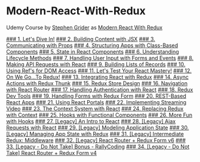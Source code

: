 # Modern-React-With-Redux

Udemy Course by [Stephen Grider](https://wipro.udemy.com/user/sgslo/) as [Modern React With Redux](https://www.udemy.com/react-redux/)

[### 1. Let's Dive In!](https://github.com/NavinNavi19/Modern-React-with-Redux/tree/master/1.%20Let's%20Dive%20In!)
[### 2. Building Content with JSX](https://github.com/NavinNavi19/Modern-React-with-Redux/tree/master/2.%20Building%20Content%20with%20JSX)
[### 3. Communicating with Props](https://github.com/NavinNavi19/Modern-React-with-Redux/tree/master/3.%20Communicating%20with%20Props)
[### 4. Structuring Apps with Class-Based Components](https://github.com/NavinNavi19/Modern-React-with-Redux/tree/master/4.%20Structuring%20Apps%20with%20Class-Based%20Components)
[### 5. State in React Components](https://github.com/NavinNavi19/Modern-React-with-Redux/tree/master/5.%20State%20in%20React%20Components)
[### 6. Understanding Lifecycle Methods](https://github.com/NavinNavi19/Modern-React-with-Redux/tree/master/6.%20Understanding%20Lifecycle%20Methods)
[### 7. Handling User Input with Forms and Events](https://github.com/NavinNavi19/Modern-React-with-Redux/tree/master/7.%20Handling%20User%20Input%20with%20Forms%20and%20Events)
[### 8. Making API Requests with React](https://github.com/NavinNavi19/Modern-React-with-Redux/tree/master/8.%20Making%20API%20Requests%20with%20React)
[### 9. Building Lists of Records](https://github.com/NavinNavi19/Modern-React-with-Redux/tree/master/9.%20Building%20Lists%20of%20Records)
[### 10. Using Ref's for DOM Access](https://github.com/NavinNavi19/Modern-React-with-Redux/tree/master/10.%20Using%20Ref's%20for%20DOM%20Access)
[### 11. Let's Test Your React Mastery!](https://github.com/NavinNavi19/Modern-React-with-Redux/tree/master/11.%20Let's%20Test%20Your%20React%20Mastery!)
[### 12. On We Go...To Redux!](https://github.com/NavinNavi19/Modern-React-with-Redux/tree/master/12.%20On%20We%20Go...To%20Redux!)
[### 13. Integrating React with Redux](https://github.com/NavinNavi19/Modern-React-with-Redux/tree/master/13.%20Integrating%20React%20with%20Redux)
[### 14. Async Actions with Redux Thunk](https://github.com/NavinNavi19/Modern-React-with-Redux/tree/master/14.%20Async%20Actions%20with%20Redux%20Thunk)
[### 15. Redux Store Design](https://github.com/NavinNavi19/Modern-React-with-Redux/tree/master/15.%20Redux%20Store%20Design)
[### 16. Navigation with React Router](https://github.com/NavinNavi19/Modern-React-with-Redux/tree/master/16.%20Navigation%20with%20React%20Router)
[### 17. Handling Authentication with React](https://github.com/NavinNavi19/Modern-React-with-Redux/tree/master/17.%20Handling%20Authentication%20with%20React)
[### 18. Redux Dev Tools](https://github.com/NavinNavi19/Modern-React-with-Redux/tree/master/18.%20Redux%20Dev%20Tools)
[### 19. Handling Forms with Redux Form](https://github.com/NavinNavi19/Modern-React-with-Redux/tree/master/19.%20Handling%20Forms%20with%20Redux%20Form)
[### 20. REST-Based React Apps](https://github.com/NavinNavi19/Modern-React-with-Redux/tree/master/20.%20REST-Based%20React%20Apps)
[### 21. Using React Portals](https://github.com/NavinNavi19/Modern-React-with-Redux/tree/master/21.%20Using%20React%20Portals)
[### 22. Implementing Streaming Video](https://github.com/NavinNavi19/Modern-React-with-Redux/tree/master/22.%20Implementing%20Streaming%20Video)
[### 23. The Context System with React](https://github.com/NavinNavi19/Modern-React-with-Redux/tree/master/23.%20The%20Context%20System%20with%20React)
[### 24. Replacing Redux with Context](https://github.com/NavinNavi19/Modern-React-with-Redux/tree/master/24.%20Replacing%20Redux%20with%20Context)
[### 25. Hooks with Functional Components](https://github.com/NavinNavi19/Modern-React-with-Redux/tree/master/25.%20Hooks%20with%20Functional%20Components)
[### 26. More Fun with Hooks](https://github.com/NavinNavi19/Modern-React-with-Redux/tree/master/26.%20More%20Fun%20with%20Hooks)
[### 27. [Legacy] An Intro to React](https://github.com/NavinNavi19/Modern-React-with-Redux/tree/master/27.%20[Legacy]%20An%20Intro%20to%20React)
[### 28. [Legacy] Ajax Requests with React](https://github.com/NavinNavi19/Modern-React-with-Redux/tree/master/28.%20[Legacy]%20Ajax%20Requests%20with%20React)
[### 29. [Legacy] Modeling Application State](https://github.com/NavinNavi19/Modern-React-with-Redux/tree/master/29.%20[Legacy]%20Modeling%20Application%20State)
[### 30. [Legacy] Managing App State with Redux](https://github.com/NavinNavi19/Modern-React-with-Redux/tree/master/30.%20[Legacy]%20Managing%20App%20State%20with%20Redux)
[### 31. [Legacy] Intermediate Redux: Middleware](https://github.com/NavinNavi19/Modern-React-with-Redux/tree/master/31.%20[Legacy]%20Intermediate%20Redux:%20Middleware)
[### 32. [Legacy] React Router + Redux Form v6](https://github.com/NavinNavi19/Modern-React-with-Redux/tree/master/32.%20[Legacy]%20React%20Router%20+%20Redux%20Form%20v6)
[### 33. [Legacy - Do Not Take] Bonus - RallyCoding](https://github.com/NavinNavi19/Modern-React-with-Redux/tree/master/33.%20[Legacy%20-%20Do%20Not%20Take]%20Bonus%20-%20RallyCoding)
[### 34. [Legacy - Do Not Take] React Router + Redux Form v4](https://github.com/NavinNavi19/Modern-React-with-Redux/tree/master/34.%20[Legacy%20-%20Do%20Not%20Take]%20React%20Router%20+%20Redux%20Form%20v4)
